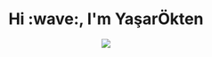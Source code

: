 <h1 align="center">Hi :wave:, I'm YaşarÖkten</h1>
<p align="center"><img src="https://badge42.vercel.app/api/v2/cld10ke9s00160fi83w4ion0x/stats?cursusId=21&coalitionId=229"/></p>

